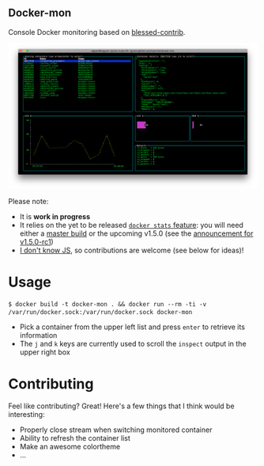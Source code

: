 Docker-mon
----------

Console Docker monitoring based on [blessed-contrib](https://github.com/yaronn/blessed-contrib).

![sample](screenshots/screen.png)

Please note:

- It is **work in progress**
- It relies on the yet to be released [`docker stats` feature](https://github.com/docker/docker/pull/9984): you will need either a [master build](https://master.dockerproject.com/) or the upcoming v1.5.0 (see the [announcement for v1.5.0-rc1](https://groups.google.com/d/msg/docker-dev/nzKREJKqxe4/nsc9tkTLkccJ))
- [I don't know JS](http://i.imgur.com/xVyoSl.jpg), so contributions are welcome (see below for ideas)!

# Usage

    $ docker build -t docker-mon . && docker run --rm -ti -v /var/run/docker.sock:/var/run/docker.sock docker-mon

- Pick a container from the upper left list and press `enter` to retrieve its information
- The `j` and `k` keys are currently used to scroll the `inspect` output in the upper right box

# Contributing

Feel like contributing? Great! Here's a few things that I think would be interesting:

- Properly close stream when switching monitored container
- Ability to refresh the container list
- Make an awesome colortheme
- ...
